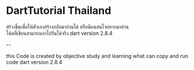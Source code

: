 # DartTutorial Thailand

สร้างขึ้นเพื่อให้ตัวเองสร้างกลับมาอ่านได้ หรือมีคนสนใจอยากมาอ่าน  
โค้ดที่เขียนสามารถเอาไปรันได้จริง 
dart version 2.8.4

--

this Code is created by objective study 
and learning what can copy and run code
dart version 2.8.4
